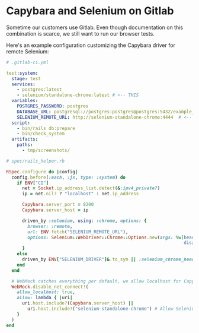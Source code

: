 # Capybara and Selenium on Gitlab

Sometime our customers use Gitlab.
Even though documentation on this combination is scarce,
we still want to run our browser tests.

Here's an example configuration customizing the Capybara driver for remote Selenium:

```yaml
# .gitlab-ci.yml

test:system:
  stage: test
  services:
    - postgres:latest
    - selenium/standalone-chrome:latest # <-- THIS
  variables:
    POSTGRES_PASSWORD: postgres
    DATABASE_URL: postgresql://postgres:postgres@postgres:5432/example_test
    SELENIUM_REMOTE_URL: http://selenium-standalone-chrome:4444  # <-- THIS
  script:
    - bin/rails db:prepare
    - bin/check_system
  artifacts:
    paths:
      - tmp/screenshots/
```

```rb
# spec/rails_helper.rb

RSpec.configure do |config|
  config.before(:each, :js, type: :system) do
    if ENV["CI"]
      net = Socket.ip_address_list.detect(&:ipv4_private?)
      ip = net.nil? ? "localhost" : net.ip_address

      Capybara.server_port = 8200
      Capybara.server_host = ip

      driven_by :selenium, using: :chrome, options: {
        browser: :remote,
        url: ENV.fetch("SELENIUM_REMOTE_URL"),
        options: Selenium::WebDriver::Chrome::Options.new(args: %w[headless disable-gpu no-sandbox
                                                                   disable-dev-shm-usage])
      }
    else
      driven_by ENV["SELENIUM_DRIVER"]&.to_sym || :selenium_chrome_headless
    end
  end

  # WebMock catches everything per default, we allow localhost for Capybara/Selenium
  WebMock.disable_net_connect!(
    allow_localhost: true,
    allow: lambda { |uri|
      uri.host.include?(Capybara.server_host) ||
        uri.host.include?("selenium-standalone-chrome") # Allow Selenium Grid in CI
    }
  )
end
```

